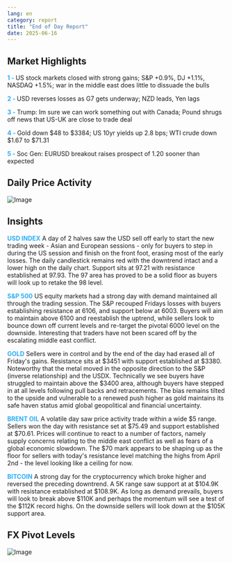 ```yaml
---
lang: en
category: report
title: "End of Day Report"
date: 2025-06-16
---
```



<h2>Market Highlights</h2>
<strong style="color: #2caef7;">1 - </strong> US stock markets closed with strong gains; S&P +0.9%, DJ +1.1%, NASDAQ +1.5%; war in the middle east does little to dissuade the bulls

<strong style="color: #2caef7;">2 - </strong> USD reverses losses as G7 gets underway; NZD leads, Yen lags

<strong style="color: #2caef7;">3 - </strong> Trump: Im sure we can work something out with Canada; Pound shrugs off news that US-UK are close to trade deal


<strong style="color: #2caef7;">4 - </strong> Gold down $48 to $3384; US 10yr yields up 2.8 bps; WTI crude down $1.67 to $71.31

<strong style="color: #2caef7;">5 - </strong> Soc Gen: EURUSD breakout raises prospect of 1.20 sooner than expected




<h2>Daily Price Activity</h2>
<img src="https://markleighedu.github.io/img/Jun-2025/16-Jun-2025/price.jpg" alt="Image"/>

<h2>Insights</h2>
<strong style="color: #2caef7;">USD INDEX</strong> A day of 2 halves saw the USD sell off early to start the new trading week - Asian and European sessions - only for buyers to step in during the US session and finish on the front foot, erasing most of the early losses. The daily candlestick remains red with the downtrend intact and a lower high on the daily chart. Support sits at 97.21 with resistance established at 97.93. The 97 area has proved to be a solid floor as buyers will look up to retake the 98 level.

<strong style="color: #2caef7;">S&P 500</strong> US equity markets had a strong day with demand maintained all through the trading session. The S&P recouped Fridays losses with buyers establishing resistance at 6106, and support below at 6003. Buyers will aim to maintain above 6100 and reestablish the uptrend, while sellers look to bounce down off current levels and re-target the pivotal 6000 level on the downside. Interesting that traders have not been scared off by the escalating middle east conflict.  

<strong style="color: #2caef7;">GOLD</strong> Sellers were in control and by the end of the day had erased all of Friday's gains. Resistance sits at $3451 with support established at $3380. Noteworthy that the metal moved in the opposite direction to the S&P (inverse relationship) and the USDX. Technically we see buyers have struggled to maintain above the $3400 area, although buyers have stepped in at all levels following pull backs and retracements. The bias remains tilted to the upside and vulnerable to a renewed push higher as gold maintains its safe haven status amid global geopolitical and financial uncertainty.   

<strong style="color: #2caef7;">BRENT OIL</strong> A volatile day saw price activity trade within a wide $5 range. Sellers won the day with resistance set at $75.49 and support established at $70.61. Prices will continue to react to a number of factors, namely supply concerns relating to the middle east conflict as well as fears of a global economic slowdown. The $70 mark appears to be shaping up as the floor for sellers with today's resistance level  matching the highs from April 2nd   - the level looking like a ceiling for now.  

<strong style="color: #2caef7;">BITCOIN</strong> A strong day for the cryptocurrency which broke higher and reversed the preceding downtrend. A 5K range saw support at at $104.9K with resistance established at $108.9K. As long as demand prevails, buyers will look to break above $110K and perhaps the momentum will see a test of the $112K record highs. On the downside sellers will look down at the $105K support area. 



<h2>FX Pivot Levels</h2>
<img src="https://markleighedu.github.io/img/Jun-2025/16-Jun-2025/pivot.jpg" alt="Image"/>